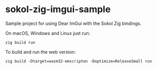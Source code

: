 # sokol-zig-imgui-sample

Sample project for using Dear ImGui with the Sokol Zig bindings.

On macOS, Windows and Linux just run:

`zig build run`

To build and run the web version:

`zig build -Dtarget=wasm32-emscripten -Doptimize=ReleaseSmall run`
